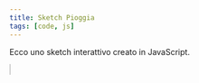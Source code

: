 ```yaml
---
title: Sketch Pioggia
tags: [code, js]
---
```


Ecco uno sketch interattivo creato in JavaScript.

<canvas id="pioggia-canvas" width="300" height="300" style="border:1px solid #ccc"></canvas>

<script src="/code/sketch-pioggia.js"></script>
